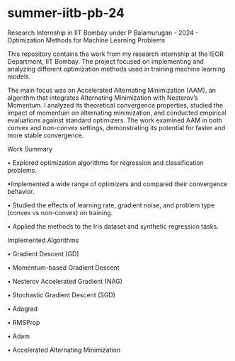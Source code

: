 # summer-iitb-pb-24
Research Internship in IIT Bombay under P Balamurugan - 2024 - Optimization Methods for Machine Learning Problems


This repository contains the work from my research internship at the IEOR Department, IIT Bombay. The project focused on implementing and analyzing different optimization methods used in training machine learning models.

The main focus was on Accelerated Alternating Minimization (AAM), an algorithm that integrates Alternating Minimization with Nesterov’s Momentum. I analyzed its theoretical convergence properties, studied the impact of momentum on alternating minimization, and conducted empirical evaluations against standard optimizers. The work examined AAM in both convex and non-convex settings, demonstrating its potential for faster and more stable convergence.

Work Summary

• Explored optimization algorithms for regression and classification problems.

•Implemented a wide range of optimizers and compared their convergence behavior.

• Studied the effects of learning rate, gradient noise, and problem type (convex vs non-convex) on training.

• Applied the methods to the Iris dataset and synthetic regression tasks.

Implemented Algorithms

• Gradient Descent (GD)

• Momentum-based Gradient Descent

• Nesterov Accelerated Gradient (NAG)

• Stochastic Gradient Descent (SGD)

• Adagrad

• RMSProp

• Adam

• Accelerated Alternating Minimization
